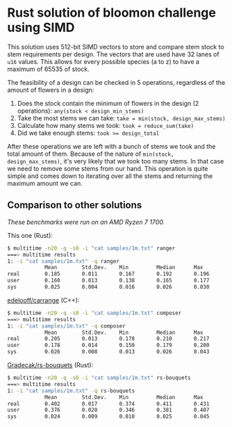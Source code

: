 # Rust solution of bloomon challenge using SIMD

This solution uses 512-bit SIMD vectors to store and compare stem stock to stem
requirements per design. The vectors that are used have 32 lanes of `u16` values. This
allows for every possible species (a to z) to have a maximum of 65535 of stock.

The feasibility of a design can be checked in 5 operations, regardless of the amount of
flowers in a design:

1. Does the stock contain the minimum of flowers in the design (2 operations): `any(stock < design_min_stems)`
2. Take the most stems we can take: `take = min(stock, design_max_stems)`
3. Calculate how many stems we took: `took = reduce_sum(take)`
4. Did we take enough stems: `took >= design_total`

After these operations we are left with a bunch of stems we took and the total amount
of them. Because of the nature of `min(stock, design_max_stems)`, it's very likely that
we took too many stems. In that case we need to remove some stems from our hand. This
operation is quite simple and comes down to iterating over all the stems and returning
the maximum amount we can.

## Comparison to other solutions

*These benchmarks were run on an AMD Ryzen 7 1700.*

This one (Rust):

```bash
$ multitime -n20 -q -s0 -i "cat samples/1m.txt" ranger
===> multitime results
1: -i "cat samples/1m.txt" -q ranger
            Mean        Std.Dev.    Min         Median      Max
real        0.185       0.011       0.167       0.192       0.196
user        0.160       0.013       0.138       0.165       0.177
sys         0.025       0.004       0.016       0.026       0.030
```

[edelooff/carrange](https://github.com/edelooff/carrange) (C++):

```bash
$ multitime -n20 -q -s0 -i "cat samples/1m.txt" composer
===> multitime results
1: -i "cat samples/1m.txt" -q composer
            Mean        Std.Dev.    Min         Median      Max
real        0.205       0.013       0.178       0.210       0.217
user        0.178       0.014       0.150       0.179       0.200
sys         0.026       0.008       0.013       0.026       0.043
```

[Gradecak/rs-bouquets](https://github.com/Gradecak/rs-bouquets) (Rust):

```bash
$ multitime -n20 -q -s0 -i "cat samples/1m.txt" rs-bouquets
===> multitime results
1: -i "cat samples/1m.txt" -q rs-bouquets
            Mean        Std.Dev.    Min         Median      Max
real        0.402       0.017       0.374       0.411       0.431
user        0.376       0.020       0.346       0.381       0.407
sys         0.024       0.009       0.010       0.025       0.045
```
